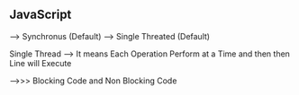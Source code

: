 ## JavaScript 

--> Synchronus      (Default)
--> Single Threated (Default)

Single Thread --> It means Each Operation Perform at a Time and then then Line will Execute

-->>> Blocking Code and Non Blocking Code

